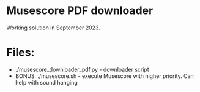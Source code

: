 # Musescore PDF downloader
Working solution in September 2023.

# Files:
 - ./musescore_downloader_pdf.py - downloader script
 - BONUS: ./musescore.sh - execute Musescore with higher priority. Can help with sound hanging
